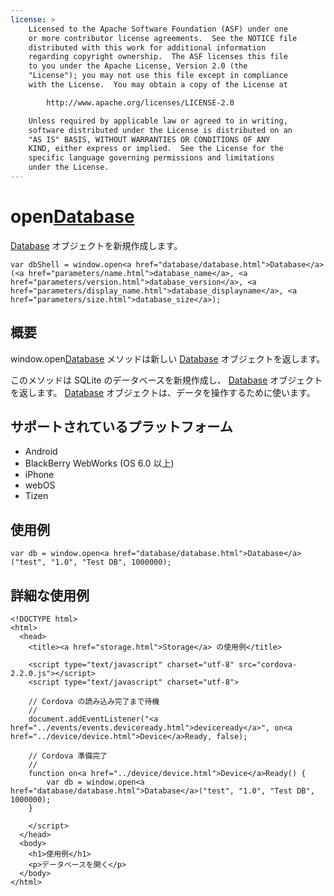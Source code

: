 ```yaml
---
license: >
    Licensed to the Apache Software Foundation (ASF) under one
    or more contributor license agreements.  See the NOTICE file
    distributed with this work for additional information
    regarding copyright ownership.  The ASF licenses this file
    to you under the Apache License, Version 2.0 (the
    "License"); you may not use this file except in compliance
    with the License.  You may obtain a copy of the License at

        http://www.apache.org/licenses/LICENSE-2.0

    Unless required by applicable law or agreed to in writing,
    software distributed under the License is distributed on an
    "AS IS" BASIS, WITHOUT WARRANTIES OR CONDITIONS OF ANY
    KIND, either express or implied.  See the License for the
    specific language governing permissions and limitations
    under the License.
---
```


open<a href="database/database.html">Database</a>
===============

<a href="database/database.html">Database</a> オブジェクトを新規作成します。

    var dbShell = window.open<a href="database/database.html">Database</a>(<a href="parameters/name.html">database_name</a>, <a href="parameters/version.html">database_version</a>, <a href="parameters/display_name.html">database_displayname</a>, <a href="parameters/size.html">database_size</a>);

概要
-----------

window.open<a href="database/database.html">Database</a> メソッドは新しい <a href="database/database.html">Database</a> オブジェクトを返します。

このメソッドは SQLite のデータベースを新規作成し、 <a href="database/database.html">Database</a> オブジェクトを返します。 <a href="database/database.html">Database</a> オブジェクトは、データを操作するために使います。

サポートされているプラットフォーム
-------------------

- Android
- BlackBerry WebWorks (OS 6.0 以上)
- iPhone
- webOS
- Tizen

使用例
-------------

    var db = window.open<a href="database/database.html">Database</a>("test", "1.0", "Test DB", 1000000);

詳細な使用例
------------

    <!DOCTYPE html>
    <html>
      <head>
        <title><a href="storage.html">Storage</a> の使用例</title>

        <script type="text/javascript" charset="utf-8" src="cordova-2.2.0.js"></script>
        <script type="text/javascript" charset="utf-8">

        // Cordova の読み込み完了まで待機
        //
        document.addEventListener("<a href="../events/events.deviceready.html">deviceready</a>", on<a href="../device/device.html">Device</a>Ready, false);

        // Cordova 準備完了
        //
        function on<a href="../device/device.html">Device</a>Ready() {
            var db = window.open<a href="database/database.html">Database</a>("test", "1.0", "Test DB", 1000000);
        }

        </script>
      </head>
      <body>
        <h1>使用例</h1>
        <p>データベースを開く</p>
      </body>
    </html>
